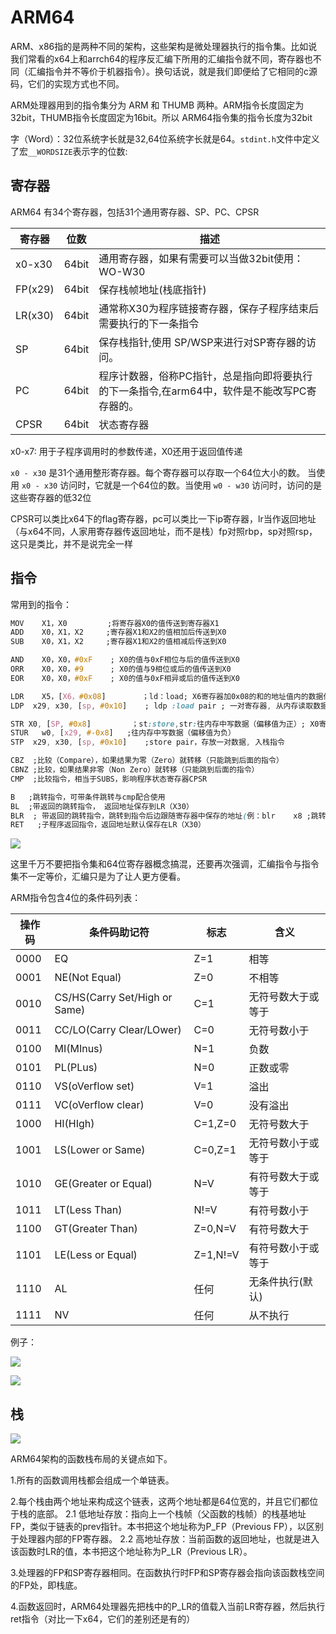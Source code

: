 # ARM64

ARM、x86指的是两种不同的架构，这些架构是微处理器执行的指令集。比如说我们常看的x64上和arrch64的程序反汇编下所用的汇编指令就不同，寄存器也不同（汇编指令并不等价于机器指令）。换句话说，就是我们即便给了它相同的c源码，它们的实现方式也不同。

ARM处理器用到的指令集分为 ARM 和 THUMB 两种。ARM指令长度固定为32bit，THUMB指令长度固定为16bit。所以 ARM64指令集的指令长度为32bit

字（Word）：32位系统字长就是32,64位系统字长就是64。`stdint.h`文件中定义了宏`__WORDSIZE`表示字的位数:

## 寄存器

ARM64 有34个寄存器，包括31个通用寄存器、SP、PC、CPSR

| 寄存器  | 位数  | 描述                                                         |
| ------- | ----- | ------------------------------------------------------------ |
| x0-x30  | 64bit | 通用寄存器，如果有需要可以当做32bit使用：WO-W30              |
| FP(x29) | 64bit | 保存栈帧地址(栈底指针)                                       |
| LR(x30) | 64bit | 通常称X30为程序链接寄存器，保存子程序结束后需要执行的下一条指令 |
| SP      | 64bit | 保存栈指针,使用 SP/WSP来进行对SP寄存器的访问。               |
| PC      | 64bit | 程序计数器，俗称PC指针，总是指向即将要执行的下一条指令,在arm64中，软件是不能改写PC寄存器的。 |
| CPSR    | 64bit | 状态寄存器                                                   |

x0-x7: 用于子程序调用时的参数传递，X0还用于返回值传递

`x0 - x30` 是31个通用整形寄存器。每个寄存器可以存取一个64位大小的数。 当使用 `x0 - x30` 访问时，它就是一个64位的数。当使用 `w0 - w30` 访问时，访问的是这些寄存器的低32位

CPSR可以类比x64下的flag寄存器，pc可以类比一下ip寄存器，lr当作返回地址（与x64不同，人家用寄存器传返回地址，而不是栈）fp对照rbp，sp对照rsp，这只是类比，并不是说完全一样

## 指令

常用到的指令：

```css
MOV    X1，X0         ;将寄存器X0的值传送到寄存器X1
ADD    X0，X1，X2     ;寄存器X1和X2的值相加后传送到X0
SUB    X0，X1，X2     ;寄存器X1和X2的值相减后传送到X0

AND    X0，X0，#0xF    ; X0的值与0xF相位与后的值传送到X0
ORR    X0，X0，#9      ; X0的值与9相位或后的值传送到X0
EOR    X0，X0，#0xF    ; X0的值与0xF相异或后的值传送到X0

LDR    X5，[X6，#0x08]        ；ld：load; X6寄存器加0x08的和的地址值内的数据传送到X5
LDP  x29, x30, [sp, #0x10]    ; ldp :load pair ; 一对寄存器, 从内存读取数据到寄存器

STR X0, [SP, #0x8]         ；st:store,str:往内存中写数据（偏移值为正）; X0寄存器的数据传送到SP+0x8地址值指向的存储空间
STUR   w0, [x29, #-0x8]   ;往内存中写数据（偏移值为负）
STP  x29, x30, [sp, #0x10]    ;store pair，存放一对数据, 入栈指令

CBZ  ;比较（Compare），如果结果为零（Zero）就转移（只能跳到后面的指令）
CBNZ ;比较，如果结果非零（Non Zero）就转移（只能跳到后面的指令）
CMP  ;比较指令，相当于SUBS，影响程序状态寄存器CPSR 

B   ;跳转指令，可带条件跳转与cmp配合使用
BL  ;带返回的跳转指令， 返回地址保存到LR（X30）
BLR  ; 带返回的跳转指令，跳转到指令后边跟随寄存器中保存的地址(例：blr    x8 ;跳转到x8保存的地址中去执行)
RET   ;子程序返回指令，返回地址默认保存在LR（X30）
```

![](C:\Users\MarxICB\Desktop\pwn学习\1117042-b2c177c73a7b92a6.webp)

这里千万不要把指令集和64位寄存器概念搞混，还要再次强调，汇编指令与指令集不一定等价，汇编只是为了让人更方便看。

ARM指令包含4位的条件码列表：

| **操作码** | **条件码助记符**              | **标志** | **含义**           |
| ---------- | ----------------------------- | -------- | ------------------ |
| 0000       | EQ                            | Z=1      | 相等               |
| 0001       | NE(Not Equal)                 | Z=0      | 不相等             |
| 0010       | CS/HS(Carry Set/High or Same) | C=1      | 无符号数大于或等于 |
| 0011       | CC/LO(Carry Clear/LOwer)      | C=0      | 无符号数小于       |
| 0100       | MI(MInus)                     | N=1      | 负数               |
| 0101       | PL(PLus)                      | N=0      | 正数或零           |
| 0110       | VS(oVerflow set)              | V=1      | 溢出               |
| 0111       | VC(oVerflow clear)            | V=0      | 没有溢出           |
| 1000       | HI(HIgh)                      | C=1,Z=0  | 无符号数大于       |
| 1001       | LS(Lower or Same)             | C=0,Z=1  | 无符号数小于或等于 |
| 1010       | GE(Greater or Equal)          | N=V      | 有符号数大于或等于 |
| 1011       | LT(Less Than)                 | N!=V     | 有符号数小于       |
| 1100       | GT(Greater Than)              | Z=0,N=V  | 有符号数大于       |
| 1101       | LE(Less or Equal)             | Z=1,N!=V | 有符号数小于或等于 |
| 1110       | AL                            | 任何     | 无条件执行(默认)   |
| 1111       | NV                            | 任何     | 从不执行           |

例子：

![](C:\Users\MarxICB\Desktop\pwn学习\1117042-1da35ce35264be33.webp)

![](C:\Users\MarxICB\Desktop\pwn学习\1117042-a9de01a9d58fbd26.webp)

## 栈

![](C:\Users\MarxICB\Desktop\pwn学习\e3ae939d0b73d44dbcb44a33657770d7.png)

ARM64架构的函数栈布局的关键点如下。

1.所有的函数调用栈都会组成一个单链表。

2.每个栈由两个地址来构成这个链表，这两个地址都是64位宽的，并且它们都位于栈的底部。
	2.1 低地址存放：指向上一个栈帧（父函数的栈帧）的栈基地址FP，类似于链表的prev指针。本书把这个地址称为P_FP（Previous 	             	FP），以区别于处理器内部的FP寄存器。
	2.2 高地址存放：当前函数的返回地址，也就是进入该函数时LR的值，本书把这个地址称为P_LR（Previous LR）。

3.处理器的FP和SP寄存器相同。在函数执行时FP和SP寄存器会指向该函数栈空间的FP处，即栈底。

4.函数返回时，ARM64处理器先把栈中的P_LR的值载入当前LR寄存器，然后执行ret指令（对比一下x64，它们的差别还是有的）

